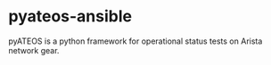 # pyateos-ansible
pyATEOS is a python framework for operational status tests on Arista network gear.
